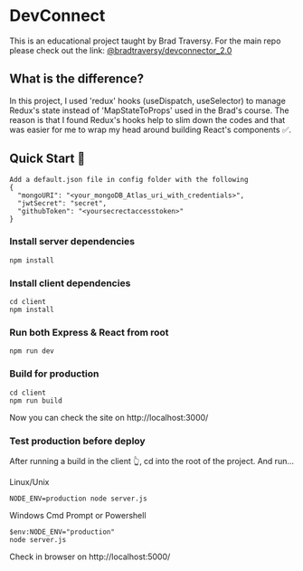 # DevConnect
This is an educational project taught by Brad Traversy.
For the main repo please check out the link: [@bradtraversy/devconnector_2.0](https://github.com/bradtraversy/devconnector_2.0)

## What is the difference?
In this project, I used 'redux' hooks (useDispatch, useSelector) to manage Redux's state instead of 'MapStateToProps' used in the Brad's course.
The reason is that I found Redux's hooks help to slim down the codes and that was easier for me to wrap my head around building React's components ✅. 

## Quick Start 🦜
    Add a default.json file in config folder with the following
    {
      "mongoURI": "<your_mongoDB_Atlas_uri_with_credentials>",
      "jwtSecret": "secret",
      "githubToken": "<yoursecrectaccesstoken>"
    }
    

### Install server dependencies
    npm install

### Install client dependencies
    cd client
    npm install
    
### Run both Express & React from root
    npm run dev

### Build for production

    cd client
    npm run build

Now you can check the site on http://localhost:3000/

### Test production before deploy
After running a build in the client 👆, cd into the root of the project.
And run...

Linux/Unix

    NODE_ENV=production node server.js

Windows Cmd Prompt or Powershell

    $env:NODE_ENV="production"
    node server.js
    
Check in browser on http://localhost:5000/
